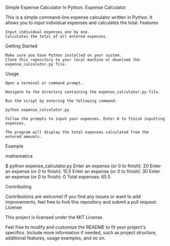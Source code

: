 Simple Expense Calculator In Python.
Expense Calculator

This is a simple command-line expense calculator written in Python. It allows you to input individual expenses and calculates the total.
Features

    Input individual expenses one by one.
    Calculates the total of all entered expenses.

Getting Started

    Make sure you have Python installed on your system.
    Clone this repository to your local machine or download the expense_calculator.py file.

Usage

    Open a terminal or command prompt.

    Navigate to the directory containing the expense_calculator.py file.

    Run the script by entering the following command:

    python expense_calculator.py

    Follow the prompts to input your expenses. Enter 0 to finish inputting expenses.

    The program will display the total expenses calculated from the entered amounts.

Example

mathematica

$ python expense_calculator.py
Enter an expense (or 0 to finish): 20
Enter an expense (or 0 to finish): 15.5
Enter an expense (or 0 to finish): 30
Enter an expense (or 0 to finish): 0
Total expenses: 65.5

Contributing

Contributions are welcome! If you find any issues or want to add improvements, feel free to fork this repository and submit a pull request.
License

This project is licensed under the MIT License.

Feel free to modify and customize the README to fit your project's specifics. Include more information if needed, such as project structure, additional features, usage examples, and so on.
